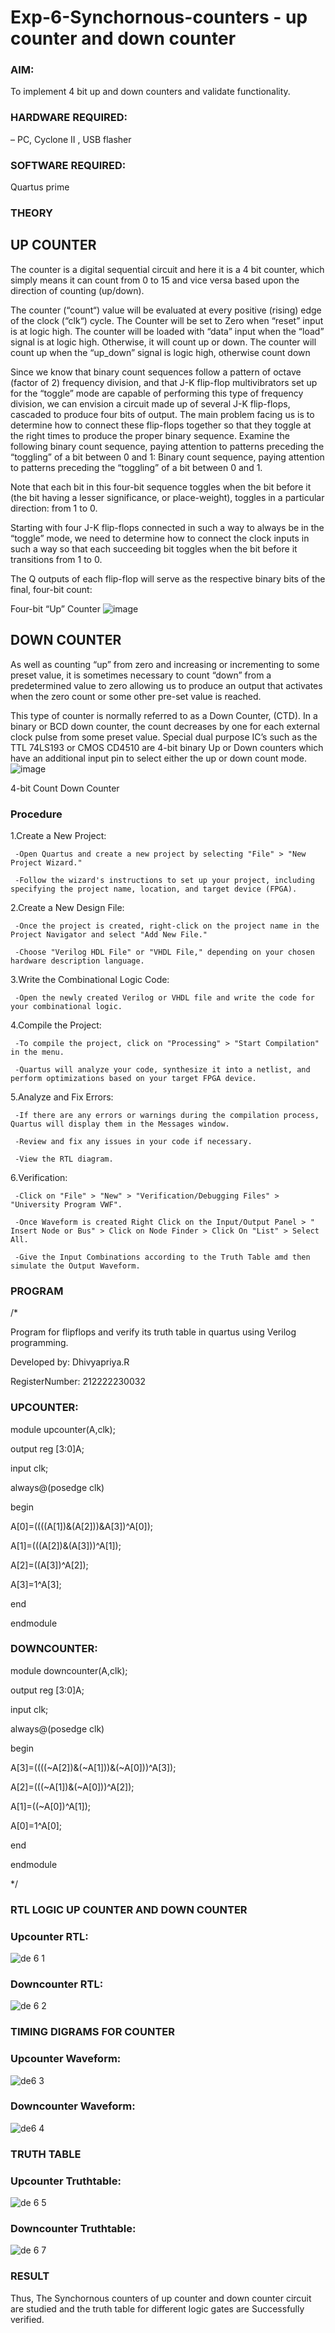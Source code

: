# Exp-6-Synchornous-counters - up counter and down counter 

### AIM: 
To implement 4 bit up and down counters and validate  functionality.

### HARDWARE REQUIRED:  
– PC, Cyclone II , USB flasher

### SOFTWARE REQUIRED:   
Quartus prime

### THEORY 

## UP COUNTER 

The counter is a digital sequential circuit and here it is a 4 bit counter, which simply means it can count from 0 to 15 and vice versa based upon the direction of counting (up/down). 

The counter (“count“) value will be evaluated at every positive (rising) edge of the clock (“clk“) cycle.
The Counter will be set to Zero when “reset” input is at logic high.
The counter will be loaded with “data” input when the “load” signal is at logic high. Otherwise, it will count up or down.
The counter will count up when the “up_down” signal is logic high, otherwise count down

Since we know that binary count sequences follow a pattern of octave (factor of 2) frequency division, and that J-K flip-flop multivibrators set up for the “toggle” mode are capable of performing this type of frequency division, we can envision a circuit made up of several J-K flip-flops, cascaded to produce four bits of output.
The main problem facing us is to determine how to connect these flip-flops together so that they toggle at the right times to produce the proper binary sequence.
Examine the following binary count sequence, paying attention to patterns preceding the “toggling” of a bit between 0 and 1:
Binary count sequence, paying attention to patterns preceding the “toggling” of a bit between 0 and 1.

Note that each bit in this four-bit sequence toggles when the bit before it (the bit having a lesser significance, or place-weight), toggles in a particular direction: from 1 to 0.



 
 

Starting with four J-K flip-flops connected in such a way to always be in the “toggle” mode, we need to determine how to connect the clock inputs in such a way so that each succeeding bit toggles when the bit before it transitions from 1 to 0.

The Q outputs of each flip-flop will serve as the respective binary bits of the final, four-bit count:

 
 

Four-bit “Up” Counter
![image](https://user-images.githubusercontent.com/36288975/169644758-b2f4339d-9532-40c5-af40-8f4f8c942e2c.png)



## DOWN COUNTER 

As well as counting “up” from zero and increasing or incrementing to some preset value, it is sometimes necessary to count “down” from a predetermined value to zero allowing us to produce an output that activates when the zero count or some other pre-set value is reached.

This type of counter is normally referred to as a Down Counter, (CTD). In a binary or BCD down counter, the count decreases by one for each external clock pulse from some preset value. Special dual purpose IC’s such as the TTL 74LS193 or CMOS CD4510 are 4-bit binary Up or Down counters which have an additional input pin to select either the up or down count mode.
![image](https://user-images.githubusercontent.com/36288975/169644844-1a14e123-7228-4ed8-81a9-eb937dff4ac8.png)


4-bit Count Down Counter

### Procedure

1.Create a New Project:

     -Open Quartus and create a new project by selecting "File" > "New Project Wizard."

     -Follow the wizard's instructions to set up your project, including specifying the project name, location, and target device (FPGA).

2.Create a New Design File:

     -Once the project is created, right-click on the project name in the Project Navigator and select "Add New File."

     -Choose "Verilog HDL File" or "VHDL File," depending on your chosen hardware description language.

3.Write the Combinational Logic Code:

     -Open the newly created Verilog or VHDL file and write the code for your combinational logic.

4.Compile the Project:

     -To compile the project, click on "Processing" > "Start Compilation" in the menu.

     -Quartus will analyze your code, synthesize it into a netlist, and perform optimizations based on your target FPGA device.

5.Analyze and Fix Errors:

     -If there are any errors or warnings during the compilation process, Quartus will display them in the Messages window.

     -Review and fix any issues in your code if necessary.

     -View the RTL diagram.

6.Verification:

     -Click on "File" > "New" > "Verification/Debugging Files" > "University Program VWF".

     -Once Waveform is created Right Click on the Input/Output Panel > " Insert Node or Bus" > Click on Node Finder > Click On "List" > Select All.

     -Give the Input Combinations according to the Truth Table amd then simulate the Output Waveform.


### PROGRAM 
/*

Program for flipflops  and verify its truth table in quartus using Verilog programming.

Developed by: Dhivyapriya.R

RegisterNumber:  212222230032

### UPCOUNTER:

module upcounter(A,clk);

output reg [3:0]A;

input clk;

always@(posedge clk)

begin

A[0]=((((A[1])&(A[2]))&A[3])^A[0]);

A[1]=(((A[2])&(A[3]))^A[1]);

A[2]=((A[3])^A[2]);

A[3]=1^A[3];

end

endmodule

### DOWNCOUNTER:

module downcounter(A,clk);

output reg [3:0]A;

input clk;

always@(posedge clk)

begin

A[3]=((((~A[2])&(~A[1]))&(~A[0]))^A[3]);

A[2]=(((~A[1])&(~A[0]))^A[2]);

A[1]=((~A[0])^A[1]);

A[0]=1^A[0];

end

endmodule

*/

### RTL LOGIC UP COUNTER AND DOWN COUNTER  

### Upcounter RTL:

![de 6 1](https://github.com/dhivyapriyar/Exp-7-Synchornous-counters-/assets/119477552/39126810-9e18-4733-81dc-2bf042a1c6c9)

### Downcounter RTL:

![de 6 2](https://github.com/dhivyapriyar/Exp-7-Synchornous-counters-/assets/119477552/c9548a50-8768-4f6c-bd4a-b05ff1c0ae41)

### TIMING DIGRAMS FOR COUNTER  

### Upcounter Waveform:

![de6 3](https://github.com/dhivyapriyar/Exp-7-Synchornous-counters-/assets/119477552/8ca3e998-aa15-47d8-812a-af2bcd85eea7)

### Downcounter Waveform:

![de6 4](https://github.com/dhivyapriyar/Exp-7-Synchornous-counters-/assets/119477552/48cdd927-573f-4ec9-8424-c99726ac4906)

### TRUTH TABLE 

### Upcounter Truthtable:

![de 6 5](https://github.com/dhivyapriyar/Exp-7-Synchornous-counters-/assets/119477552/1ba2a248-1433-48ef-8a5b-bc0b25b540cb)

### Downcounter Truthtable:

![de 6 7](https://github.com/dhivyapriyar/Exp-7-Synchornous-counters-/assets/119477552/5ce4df65-9958-42e0-9e69-22d099eec3ff)






### RESULT

Thus, The Synchornous counters of up counter and down counter circuit are studied and the truth table for different logic gates are Successfully verified.
